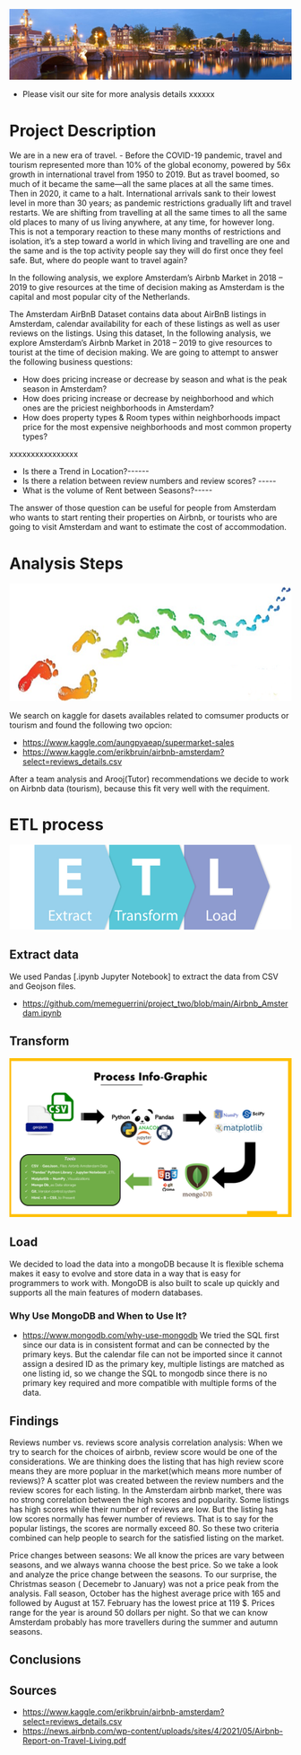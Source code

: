 
![](Images/Amsterdam_.jpg)

* Please visit our site for more analysis details xxxxxx

# Project Description
We are in a new era of travel. - Before the COVID-19 pandemic, travel and tourism represented more than 10% of the global economy, powered by 56x growth in international travel from 1950 to 2019. But as travel boomed, so much of it became the same—all the same places at all the same times. Then in 2020, it came to a halt. International arrivals sank to their lowest level in more than 30 years; as pandemic restrictions gradually lift and travel restarts. We are shifting from travelling at all the same times to all the same old places to many of us living anywhere, at any time, for however long. This is not a temporary reaction to these many months of restrictions and isolation, it’s a step toward a world in which living and travelling are one and the same and is the top activity people say they will do first once they feel safe. But, where do people want to travel again?

In the following analysis, we explore Amsterdam’s Airbnb Market in 2018 – 2019 to give resources at the time of decision making as Amsterdam is the capital and most popular city of the Netherlands.

The Amsterdam AirBnB Dataset contains data about AirBnB listings in Amsterdam, calendar availability for each of these listings as well as user reviews on the listings. Using this dataset, In the following analysis, we explore Amsterdam’s Airbnb Market in 2018 – 2019 to give resources to tourist at the time of decision making. We are going to attempt to answer the following business questions:

* How does pricing increase or decrease by season and what is the peak season in Amsterdam?
* How does pricing increase or decrease by neighborhood and which ones are the priciest neighborhoods in Amsterdam?
* How does property types & Room types within neighborhoods impact price for the most expensive neighborhoods and most common property types?

xxxxxxxxxxxxxxxx
* Is there a Trend in Location?------
* Is there a relation between review numbers and review scores? -----
* What is the volume of Rent between Seasons?-----

The answer of those question can be useful for people from Amsterdam who wants to start renting their properties on Airbnb, or tourists who are going to visit Amsterdam and want to estimate the cost of accommodation.

# Analysis Steps
![](Images/steps.png)

We search on kaggle for dasets availables related to comsumer products or tourism and found the following two opcion: 

 * https://www.kaggle.com/aungpyaeap/supermarket-sales
 * https://www.kaggle.com/erikbruin/airbnb-amsterdam?select=reviews_details.csv

After a team analysis and Arooj(Tutor) recommendations we decide to work on Airbnb data (tourism), because this fit very well with the requiment.

# ETL process
![](Images/ETL.png)


## Extract data
We used Pandas [.ipynb Jupyter Notebook] to extract the data from CSV and Geojson files.

 * https://github.com/memeguerrini/project_two/blob/main/Airbnb_Amsterdam.ipynb


## Transform
![](Images/Infographic.png)


## Load
We decided to load the data into a mongoDB because It is flexible schema makes it easy to evolve and store data in a way that is easy for programmers to work with. MongoDB is also built to scale up quickly and supports all the main features of modern databases. 

### Why Use MongoDB and When to Use It?
* https://www.mongodb.com/why-use-mongodb
We tried the SQL first since our data is in consistent format and can be connected by the primary keys. But the calendar file can not be imported since it cannot assign a desired ID as the primary key, multiple listings are matched as one listing id, so we change the SQL to mongodb since there is no primary key required and more compatible with multiple forms of the data. 

## Findings
Reviews number vs. reviews score analysis correlation analysis: 
When we try to search for the choices of airbnb, review score would be one of the considerations. We are thinking does the listing that has high review score means they are more popluar in the market(which means more number of reviews)? 
A scatter plot was created between the review numbers and the review scores for each listing. In the Amsterdam airbnb market, there was no strong correlation between the high scores and popularity. Some listings has high scores while their number of reviews are low.
But the listing has low scores normally has fewer number of reviews. That is to say for the popular listings, the scores are normally exceed 80. So these two criteria combined can help people to search for the satisfied listing on the market.

Price changes between seasons:
We all know the prices are vary between seasons, and we always wanna choose the best price. So we take a look and analyze the price change between the seasons. To our surprise, the Christmas season ( Decemebr to January) was not a price peak from the analysis. Fall season, October has the highest average price with 165 and followed by August at 157. February has the lowest price at 119 $. Prices range for the year is around 50 dollars per night. So that we can know Amsterdam probably has more travellers during the summer and autumn seasons.



## Conclusions


## Sources

* https://www.kaggle.com/erikbruin/airbnb-amsterdam?select=reviews_details.csv
* https://news.airbnb.com/wp-content/uploads/sites/4/2021/05/Airbnb-Report-on-Travel-Living.pdf
